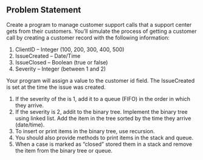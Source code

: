 ## Problem Statement
Create a program to manage customer support calls that a support center gets from their customers. You’ll simulate the process of getting a customer call by creating a customer record with the following information:

1) ClientID – Integer (100, 200, 300, 400, 500)
2) IssueCreated – Date/Time
3) IssueClosed – Boolean (true or false)
4) Severity – Integer (between 1 and 2)

Your program will assign a value to the customer id field. The IssueCreated is set at the time the issue was
created.
1) If the severity of the is 1, add it to a queue (FIFO) in the order in which they arrive. 
2) If the severity is 2, addit to the binary tree. Implement the binary tree using linked list. Add the item in the tree sorted by the
time they arrive (date/time). 
3) To insert or print items in the binary tree, use recursion. 
4) You should also provide methods to print items in the stack and queue.
5) When a case is marked as “closed” stored them in a stack and remove the item from the binary tree or queue.
